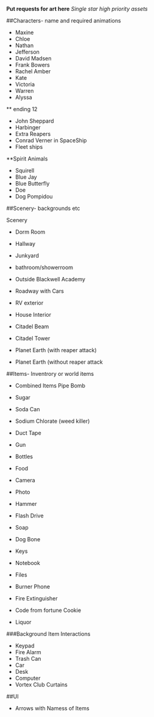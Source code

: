 **Put requests for art here**
*Single star high priority assets*

##Characters- name and required animations

* Maxine
* Chloe
* Nathan
* Jefferson
* David Madsen
* Frank Bowers
* Rachel Amber
* Kate
* Victoria
* Warren
* Alyssa

** ending 12

* John Sheppard
* Harbinger
* Extra Reapers
* Conrad Verner in SpaceShip
* Fleet ships

**Spirit Animals

* Squirell
* Blue Jay
* Blue Butterfly
* Doe
* Dog Pompidou


##Scenery- backgrounds etc

Scenery

* Dorm Room
* Hallway
* Junkyard
* bathroom/showerroom
* Outside Blackwell Academy
* Roadway with Cars
* RV exterior
* House Interior

* Citadel Beam
* Citadel Tower
* Planet Earth (with reaper attack)
* Planet Earth (without reaper attack

##Items- Inventrory or world items

* Combined Items Pipe Bomb

* Sugar
* Soda Can
* Sodium Chlorate (weed killer)
* Duct Tape

* Gun
* Bottles

* Food

* Camera
* Photo

* Hammer

* Flash Drive

* Soap

* Dog Bone

* Keys

* Notebook
* Files
* Burner Phone
* Fire Extinguisher

* Code from fortune Cookie

* Liquor

###Background Item Interactions

* Keypad
* Fire Alarm
* Trash Can
* Car
* Desk
* Computer
* Vortex Club Curtains

##UI

* Arrows with Namess of Items
